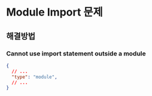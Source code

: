 # Module Import 문제
## 해결방법
### Cannot use import statement outside a module
```json
{
  // ...
  "type": "module",
  // ...
}
```